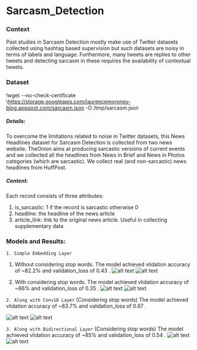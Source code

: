 # Sarcasm_Detection
### Context
Past studies in Sarcasm Detection mostly make use of Twitter datasets collected using hashtag based supervision but such datasets are noisy in terms of labels and language. Furthermore, many tweets are replies to other tweets and detecting sarcasm in these requires the availability of contextual tweets.
### Dataset 
!wget --no-check-certificate \https://storage.googleapis.com/laurencemoroney-blog.appspot.com/sarcasm.json \-O /tmp/sarcasm.json 
##### Details:
To overcome the limitations related to noise in Twitter datasets, this News Headlines dataset for Sarcasm Detection is collected from two news website. TheOnion aims at producing sarcastic versions of current events and we collected all the headlines from News in Brief and News in Photos categories (which are sarcastic). We collect real (and non-sarcastic) news headlines from HuffPost.
##### Content:
Each record consists of three attributes:
1. is_sarcastic: 1 if the record is sarcastic otherwise 0
2. headline: the headline of the news article
3. article_link: link to the original news article. Useful in collecting supplementary data
### Models and Results:
```1. Simple Embedding Layer```
1. Without considering stop words.
The model achieved vlidation accuracy of ~82.2% and validation_loss of 0.43 .
![alt text](https://github.com/hrsht-13/Sarcasm_Detection/blob/master/img_result/accuracy%201.1.png)
![alt text](https://github.com/hrsht-13/Sarcasm_Detection/blob/master/img_result/loss%201.1.png)

2. With considering stop words.
The model achieved vlidation accuracy of ~86% and validation_loss of 0.35 .
![alt text](https://github.com/hrsht-13/Sarcasm_Detection/blob/master/img_result/accuracy1.2.png)
![alt text](https://github.com/hrsht-13/Sarcasm_Detection/blob/master/img_result/loss1.2.png)

```2. Along with Conv1D Layer```
(Considering stop words) The model achieved vlidation accuracy of ~83.7% and validation_loss of 0.67 .

![alt text](https://github.com/hrsht-13/Sarcasm_Detection/blob/master/img_result/accuracy%202.png)
![alt text](https://github.com/hrsht-13/Sarcasm_Detection/blob/master/img_result/loss%202.png)

```3. Along with Bidirectional Layer```
(Considering stop words) The model achieved vlidation accuracy of ~85% and validation_loss of 0.54 .
![alt text](https://github.com/hrsht-13/Sarcasm_Detection/blob/master/img_result/accuracy%203.png)
![alt text](https://github.com/hrsht-13/Sarcasm_Detection/blob/master/img_result/loss%203.png)

